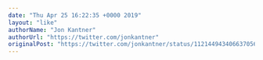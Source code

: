 ```yaml
---
date: "Thu Apr 25 16:22:35 +0000 2019"
layout: "like"
authorName: "Jon Kantner"
authorUrl: "https://twitter.com/jonkantner"
originalPost: "https://twitter.com/jonkantner/status/1121449434066370560"
---
```

